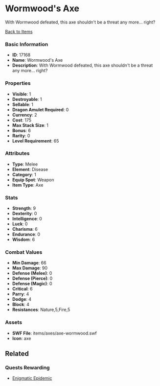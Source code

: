 # Wormwood's Axe

With Wormwood defeated, this axe shouldn't be a threat any more... right?

[Back to Items](../items.md)

### Basic Information

- **ID**: 17168
- **Name**: Wormwood&#039;s Axe
- **Description**: With Wormwood defeated, this axe shouldn&#039;t be a threat any more... right?

### Properties

- **Visible**: 1
- **Destroyable**: 1
- **Sellable**: 1
- **Dragon Amulet Required**: 0
- **Currency**: 2
- **Cost**: 175
- **Max Stack Size**: 1
- **Bonus**: 6
- **Rarity**: 0
- **Level Requirement**: 65

### Attributes

- **Type**: Melee
- **Element**: Disease
- **Category**: 1
- **Equip Spot**: Weapon
- **Item Type**: Axe

### Stats

- **Strength**: 9
- **Dexterity**: 0
- **Intelligence**: 0
- **Luck**: 0
- **Charisma**: 6
- **Endurance**: 0
- **Wisdom**: 6

### Combat Values

- **Min Damage**: 66
- **Max Damage**: 90
- **Defense (Melee)**: 0
- **Defense (Pierce)**: 0
- **Defense (Magic)**: 0
- **Critical**: 6
- **Parry**: 4
- **Dodge**: 4
- **Block**: 4
- **Resistances**: Nature,5,Fire,5

### Assets

- **SWF File**: items/axes/axe-wormwood.swf
- **Icon**: axe

## Related

### Quests Rewarding

- [Enigmatic Epidemic](../quests/1426-enigmatic-epidemic.md)

